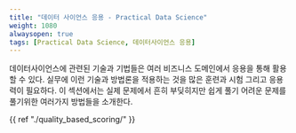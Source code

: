 ```yaml
---
title: "데이터 사이언스 응용 - Practical Data Science"
weight: 1080
alwaysopen: true
tags: [Practical Data Science, 데이터사이언스 응용]
---
```


데이터사이언스에 관련된 기술과 기법들은 여러 비즈니스 도메인에서 응용을 통해 활용할 수 있다. 실무에 이런 기술과 방법론을 적용하는 것을 많은 훈련과 시험 그리고 응용력이 필요하다. 
이 섹션에서는 실제 문제에서 흔히 부딪히지만 쉽게 풀기 어려운 문제를 풀기위한 여러가지 방법들을 소개한다.

{{ ref "./quality_based_scoring/" }}
